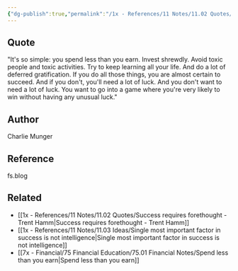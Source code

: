 ```yaml
---
{"dg-publish":true,"permalink":"/1x - References/11 Notes/11.02 Quotes/Achieving success is so simple - Charlie Munger/","title":"Achieving success is so simple - Charlie Munger","created":"2023-10-22T14:01:58.000+03:00","updated":"2024-02-14T20:18:47.489+03:00"}
---
```



## Quote
"It's so simple: you spend less than you earn. Invest shrewdly. Avoid toxic people and toxic activities. Try to keep learning all your life. And do a lot of deferred gratification. If you do all those things, you are almost certain to succeed. And if you don't, you'll need a lot of luck. And you don't want to need a lot of luck. You want to go into a game where you're very likely to win without having any unusual luck."

## Author
Charlie Munger

## Reference
fs.blog

## Related
- [[1x - References/11 Notes/11.02 Quotes/Success requires forethought - Trent Hamm\|Success requires forethought - Trent Hamm]]
- [[1x - References/11 Notes/11.03 Ideas/Single most important factor in success is not intelligence\|Single most important factor in success is not intelligence]]
- [[7x - Financial/75 Financial Education/75.01 Financial Notes/Spend less than you earn\|Spend less than you earn]]